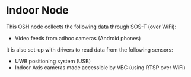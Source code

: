 # Indoor Node


This OSH node collects the following data through SOS-T (over WiFi):

- Video feeds from adhoc cameras (Android phones)


It is also set-up with drivers to read data from the following sensors:

- UWB positioning system (USB)
- Indoor Axis cameras made accessible by VBC (using RTSP over WiFi)


